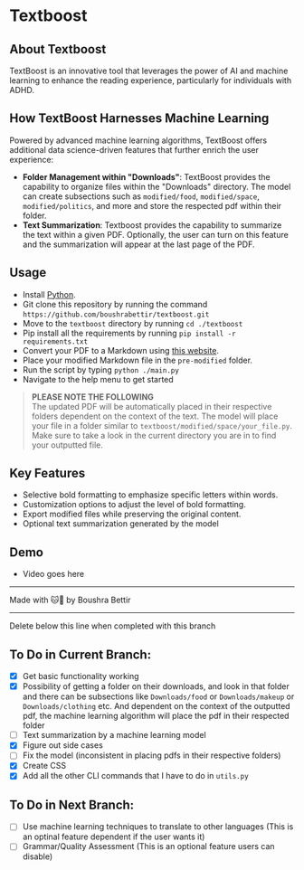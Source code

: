 # Textboost

## About Textboost

TextBoost is an innovative tool that leverages the power of AI and machine learning to enhance the reading experience, particularly for individuals with ADHD.

## How TextBoost Harnesses Machine Learning

Powered by advanced machine learning algorithms, TextBoost offers additional data science-driven features that further enrich the user experience:

- **Folder Management within "Downloads"**: TextBoost provides the capability to organize files within the "Downloads" directory. The model can create subsections such as `modified/food`, `modified/space`, `modified/politics`, and more and store the respected pdf within their folder.
- **Text Summarization**: Textboost provides the capability to summarize the text within a given PDF. Optionally, the user can turn on this feature and the summarization will appear at the last page of the PDF.

## Usage

- Install [Python](https://www.python.org/downloads/).
- Git clone this repository by running the command `https://github.com/boushrabettir/textboost.git`
- Move to the `textboost` directory by running `cd ./textboost`
- Pip install all the requirements by running `pip install -r requirements.txt`
- Convert your PDF to a Markdown using [this website](https://mathpix.com/pdf-to-markdown).
- Place your modified Markdown file in the `pre-modified` folder.
- Run the script by typing `python ./main.py`
- Navigate to the help menu to get started

> **PLEASE NOTE THE FOLLOWING**<br/>
> The updated PDF will be automatically placed in their respective folders dependent on the context of the text. The model will place your file in a folder similar to `textboost/modified/space/your_file.py`.<br/>
> Make sure to take a look in the current directory you are in to find your outputted file.

## Key Features

- Selective bold formatting to emphasize specific letters within words.
- Customization options to adjust the level of bold formatting.
- Export modified files while preserving the original content.
- Optional text summarization generated by the model

## Demo

- Video goes here

---

Made with 🐱💛 by Boushra Bettir

---

Delete below this line when completed with this branch

## To Do in Current Branch:

- [x] Get basic functionality working
- [x] Possibility of getting a folder on their downloads, and look in that folder and there can be subsections like `Downloads/food` or `Downloads/makeup` or `Downloads/clothing` etc. And dependent on the context of the outputted pdf, the machine learning algorithm will place the pdf in their respected folder
- [ ] Text summarization by a machine learning model 
- [x] Figure out side cases
- [ ] Fix the model (inconsistent in placing pdfs in their respective folders)
- [x] Create CSS
- [x] Add all the other CLI commands that I have to do in `utils.py`

## To Do in Next Branch:

- [ ] Use machine learning techniques to translate to other languages (This is an optinal feature dependent if the user wants it)
- [ ] Grammar/Quality Assessment (This is an optional feature users can disable)
